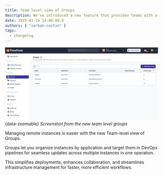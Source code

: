 ```yaml
---
title: Team level view of Groups
description: We've introduced a new feature that provides teams with a comprehensive view of Groups, helping to streamline collaboration and organization.
date: 2025-01-16 14:00:00.0
authors: [ "serban-costin" ]
tags:
  - changelog
---
```


![Screenshot from the new team level groups](./images/team-level-groups.png){data-zoomable}
_Screenshot from the new team level groups_

Managing remote instances is easier with the new Team-level view of Groups.

Groups let you organize instances by application and target them in DevOps pipelines for seamless updates across
multiple instances in one operation.

This simplifies deployments, enhances collaboration, and streamlines infrastructure management for faster, more
efficient workflows.

